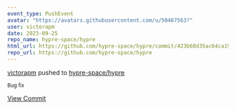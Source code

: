 ```yaml
---
event_type: PushEvent
avatar: "https://avatars.githubusercontent.com/u/50467563?"
user: victorapm
date: 2023-09-25
repo_name: hypre-space/hypre
html_url: https://github.com/hypre-space/hypre/commit/423b60d35ac64ca192fd3f634652acd2d7055e3a
repo_url: https://github.com/hypre-space/hypre
---
```


<a href='https://github.com/victorapm' target='_blank'>victorapm</a> pushed to <a href='https://github.com/hypre-space/hypre' target='_blank'>hypre-space/hypre</a>

<small>Bug fix</small>

<a href='https://github.com/hypre-space/hypre/commit/423b60d35ac64ca192fd3f634652acd2d7055e3a' target='_blank'>View Commit</a>